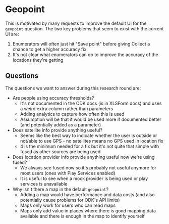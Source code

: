 # Geopoint

This is motivated by many requests to improve the default UI for the `geopoint` question. The two key problems that seem to exist with the current UI are:

1. Enumerators will often just hit "Save point" before giving Collect a chance to get a higher accuracy fix
2. It's not clear what enumerators can do to improve the accuracy of the locations they're getting

## Questions

The questions we want to answer during this research round are:

* Are people using accuracy thresholds?
  - It's not documented in the ODK docs (is in XLSForm docs) and uses a weird extra column rather than parameters
  - Adding analytics to capture how often this is used
  - Assumption will be that it would be used more if documented better (and potentially added as a parameter)
* Does satellite info provide anything useful?
  - Seems like the best way to indicate whether the user is outside or not/able to use GPS - no satellites means no GPS used in location fix
  - 4 is the minimum needed for a fix but it's not quite that simple with fused as other sources are being used
* Does location provider info provide anything useful now we're using fused?
  - We always see fused now so it's probably not useful anymore for most users (ones with Play Services enabled)
  - It is useful to see when a mock provider is being used or play services is unavailable
* Why isn't there a map in the default `geopoint`?
  - Adding a map would have performance and data costs (and also potentially cause problems for ODK's API limits)
  - Maps only work for users who can read maps
  - Maps only add value in places where there is good mapping data available and there is enough in the map to identify yourself
